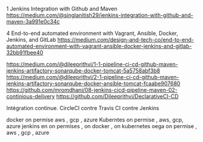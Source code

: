 

1
Jenkins Integration with Github and Maven
https://medium.com/@singlanitish29/jenkins-integration-with-github-and-maven-3a991e0c34c




4
End-to-end automated environment with Vagrant, Ansible, Docker, Jenkins, and GitLab
https://medium.com/design-and-tech-co/end-to-end-automated-environment-with-vagrant-ansible-docker-jenkins-and-gitlab-32bb91fbee40



https://medium.com/@dileeprithvi/1-1-pipeline-ci-cd-github-maven-jenkins-artifactory-sonarqube-docker-tomcat-5a5758abf3b8
https://medium.com/@dileeprithvi/2-1-pipeline-ci-cd-github-maven-jenkins-artifactory-sonarqube-docker-ansible-tomcat-fcaabe907680
https://github.com/mromdhani/08-jenkins-cicd-pipeline-maven-02-continious-delivery
https://github.com/Dileeprithvi/DeclarativeCI-CD


Intégration continue. CircleCI contre Travis CI contre Jenkins

docker on permise aws , gcp , azure
Kuberntes on permise , aws, gcp, azure 
jenkins en on permises , on docker , on kubernetes
oega on permise , aws , gcp , azure

